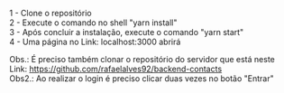 1 - Clone o repositório <br>
2 - Execute o comando no shell "yarn install" <br>
3 - Após concluir a instalação, execute o comando "yarn start" <br>
4 - Uma página no Link: localhost:3000 abrirá <br>

Obs.: É preciso também clonar o repositório do servidor que está neste Link: https://github.com/rafaelalves92/backend-contacts <br>
Obs2.: Ao realizar o login é preciso clicar duas vezes no botão "Entrar"
